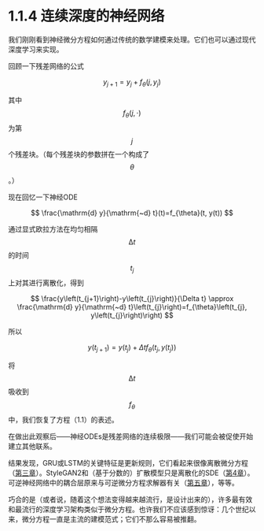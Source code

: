 # 1.1.4 连续深度的神经网络

我们刚刚看到神经微分方程如何通过传统的数学建模来处理。它们也可以通过现代深度学习来实现。

回顾一下残差网络的公式

$$
y_{j+1}=y_{j}+f_{\theta}\left(j, y_{j}\right)\tag{1.1}
$$

其中$$f_{\theta}(j, \cdot)$$为第$$j$$个残差块。（每个残差块的参数拼在一个构成了$$\theta$$。）

现在回忆一下神经ODE



$$
\frac{\mathrm{d} y}{\mathrm{~d} t}(t)=f_{\theta}(t, y(t))
$$

通过显式欧拉方法在均匀相隔$$∆t$$的时间$$t_j$$上对其进行离散化，得到



$$
\frac{y\left(t_{j+1}\right)-y\left(t_{j}\right)}{\Delta t} \approx \frac{\mathrm{d} y}{\mathrm{~d} t}\left(t_{j}\right)=f_{\theta}\left(t_{j}, y\left(t_{j}\right)\right)
$$

所以



$$
y\left(t_{j+1}\right)=y\left(t_{j}\right)+\Delta t f_{\theta}\left(t_{j}, y\left(t_{j}\right)\right)
$$

将$$∆t$$吸收到$$f_θ$$中，我们恢复了方程（1.1）的表述。

在做出此观察后——神经ODEs是残差网络的连续极限——我们可能会被促使开始建立其他联系。

结果发现，GRU或LSTM的关键特征是更新规则，它们看起来很像离散微分方程（[第三章](../../3.-shen-jing-kong-zhi-wei-fen-fang-cheng.md)）。StyleGAN2和（基于分数的）扩散模型只是离散化的SDE（[第4章](../../4.-shen-jing-sui-ji-wei-fen-fang-cheng.md)）。可逆神经网络中的耦合层原来与可逆微分方程求解器有关（[第五章](../../5.-shen-jing-wei-fen-fang-cheng-shu-zhi-jie/)），等等。

巧合的是（或者说，随着这个想法变得越来越流行，是设计出来的），许多最有效和最流行的深度学习架构类似于微分方程。也许我们不应该感到惊讶：几个世纪以来，微分方程一直是主流的建模范式；它们不那么容易被推翻。
